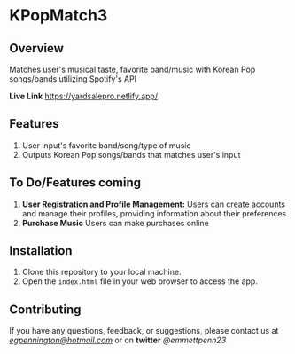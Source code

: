 # KPopMatch3

## Overview
Matches user's musical taste, favorite band/music with Korean Pop songs/bands utilizing Spotify's API

**Live Link** https://yardsalepro.netlify.app/

## Features
1. User input's favorite band/song/type of music
2. Outputs Korean Pop songs/bands that matches user's input

## To Do/Features coming
1. **User Registration and Profile Management:** Users can create accounts and manage their profiles, providing information about their preferences
2. **Purchase Music** Users can make purchases online

## Installation
1. Clone this repository to your local machine.
2. Open the `index.html` file in your web browser to access the app.

## Contributing
If you have any questions, feedback, or suggestions, please contact us at *egpennington@hotmail.com* or on **twitter** *@emmettpenn23*

